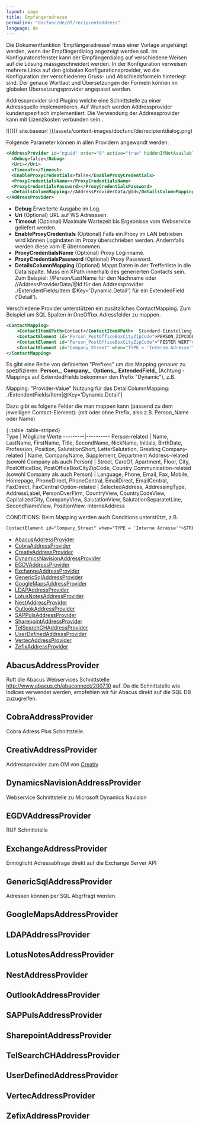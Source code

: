 ```yaml
---
layout: page
title: Empfängeradresse
permalink: "docfunc/de/df/recipientaddress"
language: de
---
```


Die Dokumentfunktion ‘Empfängeradresse’ muss einer Vorlage angehängt werden, wenn der Empfängerdialog angezeigt werden soll. Im Konfiguratonsfenster kann der Empfängerdialog auf verschiedene Weisen auf die Lösung massgeschneidert werden. In der Konfiguration verweisen mehrere Links auf den globalen Konfigurationsprovider, wo die Konfiguration der verschiedenen Gruss- und Abschiedsformeln hinterlegt sind. Der genaue Wortlaut und Übersetzungen der Formeln können im globalen Übersetzungsprovider angepasst werden.

Addressprovider sind Plugins welche eine Schnittstelle zu einer Adressquelle implementieren. Auf Wunsch werden Addressprovider kundenspezifisch implementiert. Die Verwendung der Addressprovider kann mit Lizenzkosten verbunden sein..

![]({{ site.baseurl }}/assets/content-images/docfunc/de/recipientdialog.png)

Folgende Parameter können in allen Providern angewandt werden. 

```xml
<AddressProvider id="nguid" order="0" active="true" hiddenIfNotAvailable="true">
  <Debug>false</Debug>
  <Uri></Uri>
  <Timeout></Timeout>
  <EnableProxyCredentials>false</EnableProxyCredentials>
  <ProxyCredentialsName></ProxyCredentialsName>
  <ProxyCredentialsPassword></ProxyCredentialsPassword>
  <DetailsColumnMapping>//AddressProviderData/@Id</DetailsColumnMapping>
</AddressProvider>
```
* __Debug__ Erweiterte Ausgabe im Log. 
* __Uri__  (Optional) URL auf WS Adresssen.
* __Timeout__ (Optional) Maximale Wartezeit bis Ergebnisse vom Webservice geliefert werden.
* __EnableProxyCredentials__ (Optional) Falls ein Proxy im LAN betrieben wird können Logindaten im Proxy überschrieben werden. Andernfalls werden diese vom IE übernommen.
* __ProxyCredentialsName__ (Optional) Proxy Loginname.
* __ProxyCredentialsPassword__ (Optional) Proxy Password.
* __DetailsColumnMapping__ (Optional) Mappt Daten in der Trefferliste in die Datailspalte. Muss ein XPath innerhalb des generierten Contacts sein. Zum Beispiel: //Person/LastName für den Nachname oder //AddressProviderData/@Id für den Addressprovider ./ExtendentFields/Item @Key='Dynamic.Detail'] für ein ExtendedField ('Detail').

Verschiedene Provider unterstützen ein zusätzliches ContactMapping. Zum Beispiel um SQL Spalten in OneOffixx Adressfelder zu mappen.
```xml
<ContactMapping>
    <ContactItemXPath>Contact</ContactItemXPath>  Standard-Einstellung 
    <ContactElement id="Person_PostOfficeBoxCityZipCode">PERSON_ZIPCODE</ContactElement> Mapping vom Key "PERSON_ZIPCODE" 
    <ContactElement id="Person_PostOfficeBoxCityZipCode">"FESTER WERT"</ContactElement> Mapping mit definierten Wert "FESTER WERT" 
    <ContactElement id="Company_Street" when="TYPE = 'Interne Adresse'">STREET</ContactElement>
</ContactMapping>
```

Es gibt eine Reihe von definierten "Prefixes" um das Mapping genauer zu spezifizieren: __Person___, __Company___, __Options___, __ExtendedField___ (Achtung - Mappings auf ExtendedFields bekommen den Prefix "Dynamic"), z.B.

Mapping: <ContactElement id="ExtendedField_Detail">"Provider-Value"</ContactElement>
Nutzung für das DetailColumnMapping: <DetailsColumnMapping>./ExtendentFields/Item[@Key='Dynamic.Detail']</DetailsColumnMapping> 
                
Dazu gibt es folgene Felder die man mappen kann (passend zu dem jeweiligen Contact-Element): (mit oder ohne Prefix, also z.B. Person_Name oder Name)

{:.table .table-striped}                 
Type | Mögliche Werte
---------|----------
Person-related | Name, LastName, FirstName, Title, SecondName, NickName, Initials, BirthDate, Profession, Position, SalutationShort, LetterSalutation, Greeting
Company-related | Name, CompanyName, Supplement, Department
Address-related (sowohl Company als auch Person) | Street, CareOf, Apartment, Floor, City, PostOfficeBox, PostOfficeBoxCityZipCode, Country 
Communication-related (sowohl Company als auch Person) | Language, Phone, Email, Fax, Mobile, Homepage, PhoneDirect, PhoneCentral, EmailDirect, EmailCentral, FaxDirect, FaxCentral
Option-related | SelectedAddress, AddressingType, AddressLabel, PersonOverFirm, CountryView, CountryCodeView, CapitalizedCity, CompanyView, SalutationView, SalutationSeparatetLine, SecondNameView, PositionView, InterneAddress

CONDITIONS: Beim Mapping werden auch Conditions unterstützt, z.B.
```xml 
ContactElement id="Company_Street" when="TYPE = 'Interne Adresse'">STREET</ContactElement>
```

<!-- TOC -->

- [AbacusAddressProvider](#abacusaddressprovider)
- [CobraAddressProvider](#cobraaddressprovider)
- [CreativAddressProvider](#creativaddressprovider)
- [DynamicsNavisionAddressProvider](#dynamicsnavisionaddressprovider)
- [EGDVAddressProvider](#egdvaddressprovider)
- [ExchangeAddressProvider](#exchangeaddressprovider)
- [GenericSqlAddressProvider](#genericsqladdressprovider)
- [GoogleMapsAddressProvider](#googlemapsaddressprovider)
- [LDAPAddressProvider](#ldapaddressprovider)
- [LotusNotesAddressProvider](#lotusnotesaddressprovider)
- [NestAddressProvider](#nestaddressprovider)
- [OutlookAddressProvider](#outlookaddressprovider)
- [SAPPulsAddressProvider](#sappulsaddressprovider)
- [SharepointAddressProvider](#sharepointaddressprovider)
- [TelSearchCHAddressProvider](#telsearchchaddressprovider)
- [UserDefinedAddressProvider](#userdefinedaddressprovider)
- [VertecAddressProvider](#vertecaddressprovider)
- [ZefixAddressProvider](#zefixaddressprovider)

<!-- /TOC -->

## AbacusAddressProvider 
Ruft die Abacus Webservices Schnittstelle http://www.abacus.ch/abaconnect/2007.10 auf. Da die Schnittstelle wie Indices verwendet werden, empfehlen wir für Abacus direkt auf die SQL DB zuzugreifen.
## CobraAddressProvider 
Cobra Adress Plus Schnittstelle.

## CreativAddressProvider 
Addressprovider zum OM von [Creativ](http://www.creativ.ch/)

## DynamicsNavisionAddressProvider 
Webservice Schnittstelle zu Microsoft Dynamics Navision

## EGDVAddressProvider
RUF Schnittstelle 

## ExchangeAddressProvider
Ermöglicht Adressabfrage direkt auf die Exchange Server API

## GenericSqlAddressProvider 

Adressen können per SQL Abgrfragt werden. 

## GoogleMapsAddressProvider

## LDAPAddressProvider

## LotusNotesAddressProvider

## NestAddressProvider

## OutlookAddressProvider

## SAPPulsAddressProvider

## SharepointAddressProvider

## TelSearchCHAddressProvider

## UserDefinedAddressProvider

## VertecAddressProvider

## ZefixAddressProvider

